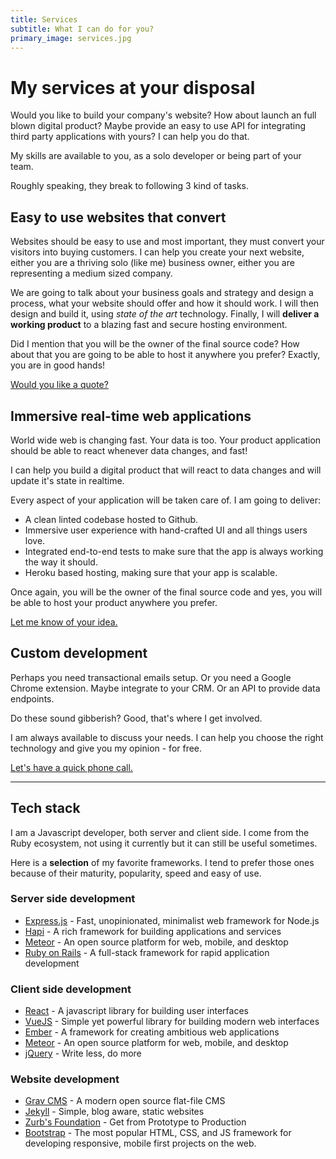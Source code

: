 ```yaml
---
title: Services
subtitle: What I can do for you?
primary_image: services.jpg
---
```


# My services at your disposal

Would you like to build your company's website? How about launch an full blown digital product? Maybe provide an easy to use API for integrating third party applications with yours? I can help you do that.

My skills are available to you, as a solo developer or being part of your team.

Roughly speaking, they break to following 3 kind of tasks.

## Easy to use websites that convert

Websites should be easy to use and most important, they must convert your visitors into buying customers. I can help you create your next website, either you are a thriving solo (like me) business owner, either you are representing a medium sized company.

We are going to talk about your business goals and strategy and design a process, what your website should offer and how it should work. I will then design and build it, using _state of the art_ technology. Finally, I will **deliver a working product** to a blazing fast and secure hosting environment.

Did I mention that you will be the owner of the final source code? How about that you are going to be able to host it anywhere you prefer?
Exactly, you are in good hands!

[Would you like a quote?](/contact)

## Immersive real-time web applications

World wide web is changing fast. Your data is too. Your product application should be able to react whenever data changes, and fast!

I can help you build a digital product that will react to data changes and will update it's state in realtime.

Every aspect of your application will be taken care of. I am going to deliver:

- A clean linted codebase hosted to Github.
- Immersive user experience with hand-crafted UI and all things users love.
- Integrated end-to-end tests to make sure that the app is always working the way it should.
- Heroku based hosting, making sure that your app is scalable.

Once again, you will be the owner of the final source code and yes, you will be able to host your product anywhere you prefer.

[Let me know of your idea.](/contact)

## Custom development

Perhaps you need transactional emails setup.
Or you need a Google Chrome extension.
Maybe integrate to your CRM.
Or an API to provide data endpoints.

Do these sound gibberish? Good, that's where I get involved.

I am always available to discuss your needs. I can help you choose the right technology and give you my opinion - for free.

[Let's have a quick phone call.](/contact)

---

## Tech stack

I am a Javascript developer, both server and client side. I come from the Ruby ecosystem, not using it currently but it can still be useful sometimes.

Here is a **selection** of my favorite frameworks. I tend to prefer those ones because of their maturity, popularity, speed and easy of use.

### Server side development

* [Express.js](http://expressjs.com/) - Fast, unopinionated, minimalist web framework for Node.js
* [Hapi](http://hapijs.com/) - A rich framework for building applications and services
* [Meteor](http://meteor.com) - An open source platform for web, mobile, and desktop
* [Ruby on Rails](http://rubyonrails.org) - A full-stack framework for rapid application development

### Client side development

* [React](https://facebook.github.io/react/) - A javascript library for building user interfaces
* [VueJS](http://vuejs.org/) - Simple yet powerful library for building modern web interfaces
* [Ember](http://emberjs.com/) - A framework for creating ambitious web applications
* [Meteor](http://meteor.com) - An open source platform for web, mobile, and desktop
* [jQuery](http://jquery.com/) - Write less, do more

### Website development

* [Grav CMS](http://www.getgrav.org) - A modern open source flat-file CMS
* [Jekyll](http://www.jekyllrb.com) - Simple, blog aware, static websites
* [Zurb's Foundation](http://foundation.zurb.com) - Get from Prototype to Production
* [Bootstrap](http://www.getbootstrap.com) - The most popular HTML, CSS, and JS framework for developing responsive, mobile first projects on the web.
